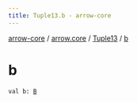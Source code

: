```yaml
---
title: Tuple13.b - arrow-core
---
```


[arrow-core](../../index.html) / [arrow.core](../index.html) / [Tuple13](index.html) / [b](./b.html)

# b

`val b: `[`B`](index.html#B)